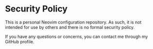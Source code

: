 # Security Policy

This is a personal Neovim configuration repository. As such, it is not intended for use by others and there is no formal security policy.

If you have any questions or concerns, you can contact me through my GitHub profile.